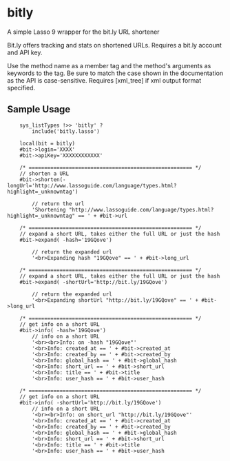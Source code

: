 bitly
=====

A simple Lasso 9 wrapper for the bit.ly URL shortener

Bit.ly offers tracking and stats on shortened URLs. Requires a bit.ly account and API key. 

Use the method name as a member tag and the method's arguments as keywords to the tag. 
Be sure to match the case shown in the documentation as the API is case-sensitive. 
Requires [xml_tree] if xml output format specified.

Sample Usage
------------
```lasso
	sys_listTypes !>> 'bitly' ? 
		include('bitly.lasso')
	
	local(bit = bitly)
	#bit->login='XXXX'
	#bit->apiKey='XXXXXXXXXXXX'
	
	/* ===================================================== */
	// shorten a URL
	#bit->shorten(-longUrl='http://www.lassoguide.com/language/types.html?highlight=_unknowntag')

		// return the url
		'Shortening "http://www.lassoguide.com/language/types.html?highlight=_unknowntag" == ' + #bit->url

	/* ===================================================== */
	// expand a short URL, takes either the full URL or just the hash
	#bit->expand( -hash='19GQove')

		// return the expanded url
		'<br>Expanding hash "19GQove" == ' + #bit->long_url

	/* ===================================================== */
	// expand a short URL, takes either the full URL or just the hash
	#bit->expand( -shortUrl='http://bit.ly/19GQove')

		// return the expanded url
		'<br>Expanding shortUrl "http://bit.ly/19GQove" == ' + #bit->long_url

	/* ===================================================== */
	// get info on a short URL
	#bit->info( -hash='19GQove')
		// info on a short URL
		'<br><br>Info: on -hash "19GQove"'
		'<br>Info: created_at == ' + #bit->created_at
		'<br>Info: created_by == ' + #bit->created_by
		'<br>Info: global_hash == ' + #bit->global_hash
		'<br>Info: short_url == ' + #bit->short_url
		'<br>Info: title == ' + #bit->title
		'<br>Info: user_hash == ' + #bit->user_hash

	/* ===================================================== */
	// get info on a short URL
	#bit->info( -shortUrl='http://bit.ly/19GQove')
		// info on a short URL
		'<br><br>Info: on short_url "http://bit.ly/19GQove"'
		'<br>Info: created_at == ' + #bit->created_at
		'<br>Info: created_by == ' + #bit->created_by
		'<br>Info: global_hash == ' + #bit->global_hash
		'<br>Info: short_url == ' + #bit->short_url
		'<br>Info: title == ' + #bit->title
		'<br>Info: user_hash == ' + #bit->user_hash
```

